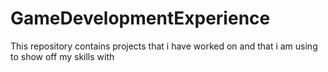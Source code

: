 # GameDevelopmentExperience
This repository contains projects that i have worked on and that i am using to show off my skills with
